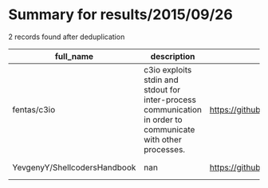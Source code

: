 
# Summary for results/2015/09/26
    
2 records found after deduplication

| full_name | description | html_url | matched_list | matched_count | pushed_at | size | stargazers_count | language | forks_count |
|------------------------------|--------------------------------------------------------------------------------------------------------------|-------------------------------------------------|----------------|-----------------|---------------------------|--------|--------------------|------------|---------------|
| fentas/c3io | c3io exploits stdin and stdout for inter-process communication in order to communicate with other processes. | https://github.com/fentas/c3io | ['exploit'] | 1 | 2015-09-26 17:17:12+00:00 | 216 | 0 | JavaScript | 0 |
| YevgenyY/ShellcodersHandbook | nan | https://github.com/YevgenyY/ShellcodersHandbook | ['shellcode'] | 1 | 2015-09-26 19:30:40+00:00 | 1272 | 0 | C | 0 |
